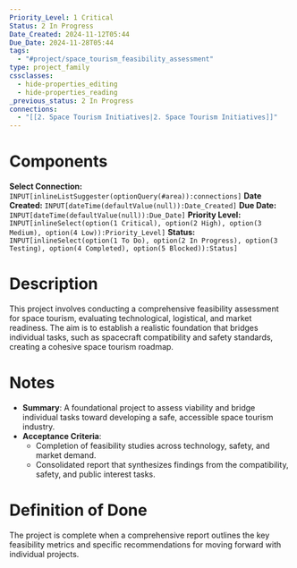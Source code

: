```yaml
---
Priority_Level: 1 Critical
Status: 2 In Progress
Date_Created: 2024-11-12T05:44
Due_Date: 2024-11-28T05:44
tags:
  - "#project/space_tourism_feasibility_assessment"
type: project_family
cssclasses:
  - hide-properties_editing
  - hide-properties_reading
_previous_status: 2 In Progress
connections:
  - "[[2. Space Tourism Initiatives|2. Space Tourism Initiatives]]"
---
```

# Components
**Select Connection:** `INPUT[inlineListSuggester(optionQuery(#area)):connections]` 
**Date Created:** `INPUT[dateTime(defaultValue(null)):Date_Created]`
**Due Date:** `INPUT[dateTime(defaultValue(null)):Due_Date]`
**Priority Level:** `INPUT[inlineSelect(option(1 Critical), option(2 High), option(3 Medium), option(4 Low)):Priority_Level]`
**Status:** `INPUT[inlineSelect(option(1 To Do), option(2 In Progress), option(3 Testing), option(4 Completed), option(5 Blocked)):Status]`
# Description

This project involves conducting a comprehensive feasibility assessment for space tourism, evaluating technological, logistical, and market readiness. The aim is to establish a realistic foundation that bridges individual tasks, such as spacecraft compatibility and safety standards, creating a cohesive space tourism roadmap.

# Notes

- **Summary**: A foundational project to assess viability and bridge individual tasks toward developing a safe, accessible space tourism industry.
- **Acceptance Criteria**:
    - Completion of feasibility studies across technology, safety, and market demand.
    - Consolidated report that synthesizes findings from the compatibility, safety, and public interest tasks.

# Definition of Done

The project is complete when a comprehensive report outlines the key feasibility metrics and specific recommendations for moving forward with individual projects.
